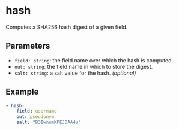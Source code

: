 # hash

Computes a SHA256 hash digest of a given field.

## Parameters

- `field: string`: the field name over which the hash is computed.
- `out: string`: the field name in which to store the digest.
- `salt: string`: a salt value for the hash. *(optional)*

## Example

```yaml
- hash:
    field: username
    out: pseudonym
    salt: "B3IwnumKPEJDAA4u"
```
